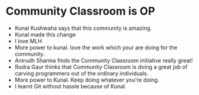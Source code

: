 # Community Classroom is OP

- Kunal Kushwaha says that this community is amazing.
- Kunal made this change
- I love MLH
- More power to kunal. love the work which your are doing for the community.
- Anirudh Sharma finds the Community Classroom initiative really great!
- Rudra Gaur thinks that Community Classroom is doing a great job of carving programmers out of the ordinary individuals.
- More power to Kunal. Keep doing whatever you're doing.
- I learnt Git without hassle because of Kunal.